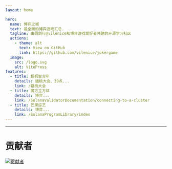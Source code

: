 ```yaml
---
layout: home

hero:
  name: 博弈之城
  text: 最全面的博弈游戏汇总.
  tagline: 由佩剑行@vilenice和博弈游戏爱好者共建的开源学习社区
  actions:
    - theme: alt
      text: View on GitHub
      link: https://github.com/vilenice/jokergame
  image:
    src: /logo.svg
    alt: VitePress
features:
  - title: 超机智青年
    details: 蟠桃大会、39点...
    link: /蟠桃大会
  - title: 魔方立方体
    details: 博弈...
    link: /SolanaValidatorDocumentation/connecting-to-a-cluster
  - title: 芒果综艺
    details: 博弈...
    link: /SolanaProgramLibrary/index
---
```


---------

# 贡献者
[![贡献者](https://contrib.rocks/image?repo=vilenice/jokergame "contributors")](https://github.com/vilenice/jokergame/graphs/contributors)

<style>
:root {
  --vp-home-hero-name-color: transparent;
  --vp-home-hero-name-background: -webkit-linear-gradient(120deg, #bd34fe 30%, #41d1ff);

  --vp-home-hero-image-background-image: linear-gradient(-45deg, #bd34fe 50%, #47caff 50%);
  --vp-home-hero-image-filter: blur(44px);
}

@media (min-width: 640px) {
  :root {
    --vp-home-hero-image-filter: blur(56px);
  }
}

@media (min-width: 960px) {
  :root {
    --vp-home-hero-image-filter: blur(68px);
  }
}
</style>
